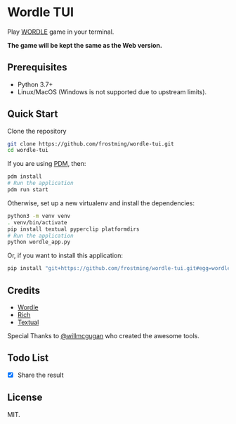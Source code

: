 # Wordle TUI

Play [WORDLE] game in your terminal.

**The game will be kept the same as the Web version.**

## Prerequisites

- Python 3.7+
- Linux/MacOS (Windows is not supported due to upstream limits).

## Quick Start

Clone the repository

```bash
git clone https://github.com/frostming/wordle-tui.git
cd wordle-tui
```

If you are using [PDM](https://pdm.fming.dev), then:

```bash
pdm install
# Run the application
pdm run start
```

Otherwise, set up a new virtualenv and install the dependencies:

```bash
python3 -m venv venv
. venv/bin/activate
pip install textual pyperclip platformdirs
# Run the application
python wordle_app.py
```

Or, if you want to install this application:

```bash
pip install "git+https://github.com/frostming/wordle-tui.git#egg=wordle-tui"
```

## Credits

- [Wordle]
- [Rich]
- [Textual]

[wordle]: https://www.powerlanguage.co.uk/wordle/
[rich]: https://github.com/Textualize/rich
[textual]: https://github.com/Textualize/textual

Special Thanks to [@willmcgugan](https://github.com/willmcgugan) who created the awesome tools.

## Todo List

- [x] Share the result

## License

MIT.
